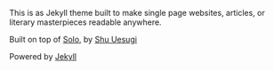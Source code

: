 This is as Jekyll theme built to make single page websites, articles, or literary masterpieces readable anywhere.


Built on top of <a href="http://chibicode.github.io/solo">Solo</a>, by [Shu Uesugi](https://github.com/chibicode)


Powered by <a href="https://jekyllrb.com/">Jekyll</a>
